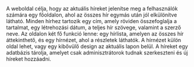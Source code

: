 A weboldal célja, hogy az aktuális híreket jelenítse meg a felhasználók számára egy főoldalon, ahol az összes hír egymás után jól elkülönítve látható. Minden hírhez tartozik egy cím, amely röviden összefoglalja a tartalmat, egy létrehozási dátum, a teljes hír szövege, valamint a szerző neve. Az oldalon két fő funkció lenne: egy hírlista, amelyen az összes hír áttekinthető, és egy hírnézet, ahol a részletek láthatók. A hírnézet külön oldal lehet, vagy egy kibővülő design az aktuális lapon belül. A híreket egy adatbázis tárolja, amelyet csak adminisztrátorok tudnak szerkeszteni és új híreket hozzáadni.
